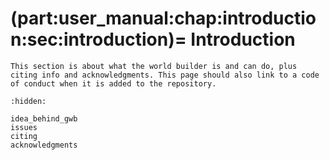 (part:user_manual:chap:introduction:sec:introduction)=
Introduction
=============

```{todo}
This section is about what the world builder is and can do, plus citing info and acknowledgments. This page should also link to a code of conduct when it is added to the repository.
```

```{toctree}
:hidden:

idea_behind_gwb
issues
citing
acknowledgments
```
